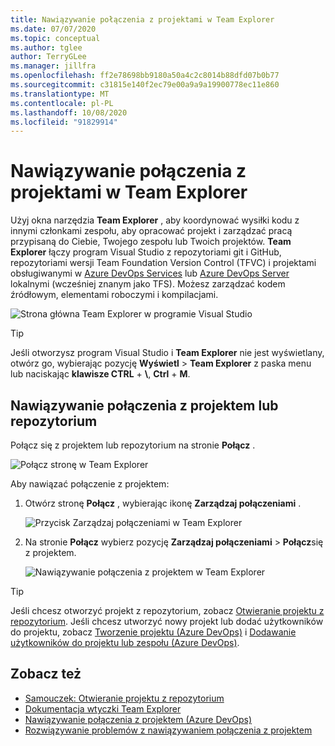 ```yaml
---
title: Nawiązywanie połączenia z projektami w Team Explorer
ms.date: 07/07/2020
ms.topic: conceptual
ms.author: tglee
author: TerryGLee
ms.manager: jillfra
ms.openlocfilehash: ff2e78698bb9180a50a4c2c8014b88dfd07b0b77
ms.sourcegitcommit: c31815e140f2ec79e00a9a9a19900778ec11e860
ms.translationtype: MT
ms.contentlocale: pl-PL
ms.lasthandoff: 10/08/2020
ms.locfileid: "91829914"
---
```

# <a name="connect-to-projects-in-team-explorer"></a>Nawiązywanie połączenia z projektami w Team Explorer

Użyj okna narzędzia **Team Explorer** , aby koordynować wysiłki kodu z innymi członkami zespołu, aby opracować projekt i zarządzać pracą przypisaną do Ciebie, Twojego zespołu lub Twoich projektów. **Team Explorer** łączy program Visual Studio z repozytoriami git i GitHub, repozytoriami wersji Team Foundation Version Control (TFVC) i projektami obsługiwanymi w [Azure DevOps Services](/azure/devops/user-guide/what-is-azure-devops-services) lub [Azure DevOps Server](/azure/devops/index-all) lokalnymi (wcześniej znanym jako TFS). Możesz zarządzać kodem źródłowym, elementami roboczymi i kompilacjami.

![Strona główna Team Explorer w programie Visual Studio](media/team-explorer/team-explorer.png)

> [!TIP]
> Jeśli otworzysz program Visual Studio i **Team Explorer** nie jest wyświetlany, otwórz go, wybierając pozycję **Wyświetl**  >  **Team Explorer** z paska menu lub naciskając **klawisze CTRL** + **&#92;**, **Ctrl** + **M**.

## <a name="connect-to-a-project-or-repository"></a>Nawiązywanie połączenia z projektem lub repozytorium

Połącz się z projektem lub repozytorium na stronie **Połącz** .

![Połącz stronę w Team Explorer](media/team-explorer/connect.png)

Aby nawiązać połączenie z projektem:

1. Otwórz stronę **Połącz** , wybierając ikonę **Zarządzaj połączeniami** .

   ![Przycisk Zarządzaj połączeniami w Team Explorer](media/team-explorer/manage-connections.png)

1. Na stronie **Połącz** wybierz pozycję **Zarządzaj połączeniami**  >  **Połącz**się z projektem.

   ![Nawiązywanie połączenia z projektem w Team Explorer](media/team-explorer/connect-project.png)

> [!TIP]
> Jeśli chcesz otworzyć projekt z repozytorium, zobacz [Otwieranie projektu z repozytorium](../get-started/tutorial-open-project-from-repo.md). Jeśli chcesz utworzyć nowy projekt lub dodać użytkowników do projektu, zobacz [Tworzenie projektu (Azure DevOps)](/azure/devops/organizations/projects/create-project) i [Dodawanie użytkowników do projektu lub zespołu (Azure DevOps)](/azure/devops/organizations/security/add-users-team-project).

## <a name="see-also"></a>Zobacz też

- [Samouczek: Otwieranie projektu z repozytorium](../get-started/tutorial-open-project-from-repo.md)
- [Dokumentacja wtyczki Team Explorer](reference/team-explorer-reference.md)
- [Nawiązywanie połączenia z projektem (Azure DevOps)](/azure/devops/organizations/projects/connect-to-projects)
- [Rozwiązywanie problemów z nawiązywaniem połączenia z projektem](/azure/devops/user-guide/troubleshoot-connection?view=azure-devops&preserve-view=true)
